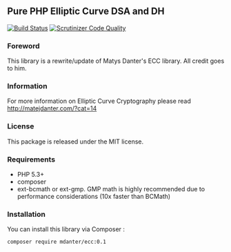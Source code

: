 ## Pure PHP Elliptic Curve DSA and DH

[![Build Status](https://travis-ci.org/mdanter/phpecc.svg?branch=master)](https://travis-ci.org/mdanter/phpecc)
[![Scrutinizer Code Quality](https://scrutinizer-ci.com/g/mdanter/phpecc/badges/quality-score.png?b=master)](https://scrutinizer-ci.com/g/mdanter/phpecc?branch=master)
### Foreword

This library is a rewrite/update of Matys Danter's ECC library. All credit goes to him.

### Information

For more information on Elliptic Curve Cryptography please read http://matejdanter.com/?cat=14

### License

This package is released under the MIT license.

### Requirements

* PHP 5.3+
* composer
* ext-bcmath or ext-gmp. GMP math is highly recommended due to performance considerations (10x faster than BCMath)

### Installation

You can install this library via Composer :

`composer require mdanter/ecc:0.1`


